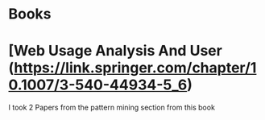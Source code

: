 # Books

# [Web Usage Analysis And User (https://link.springer.com/chapter/10.1007/3-540-44934-5_6)
I took 2 Papers from the pattern mining section from this book 